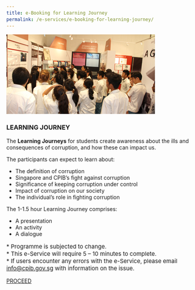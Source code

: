 ```yaml
---
title: e-Booking for Learning Journey
permalink: /e-services/e-booking-for-learning-journey/
---
```


<img src="/images/book_learning-journey.jpg" alt="Learning Journey">

### **LEARNING JOURNEY**

The **Learning Journeys** for students create awareness about the ills and consequences of corruption, and how these can impact us.

The participants can expect to learn about:
* The definition of corruption
* Singapore and CPIB’s fight against corruption
* Significance of keeping corruption under control
* Impact of corruption on our society
* The individual’s role in fighting corruption

The 1-1.5 hour Learning Journey comprises:
* A presentation
* An activity
* A dialogue

<p style="font-size:15px">
* Programme is subjected to change.<br>
* This e-Service will require 5 – 10 minutes to complete.<br>
* If users encounter any errors with the e-Service, please email <a href = "mailto: info@cpib.gov.sg">info@cpib.gov.sg</a> with information on the issue.
</p>

<a class="button_special" href="https://go.gov.sg/learningjourneycpib">PROCEED</a>
